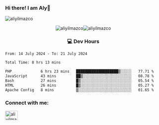 ### Hi there! I am Aly👋

<p align="left"> <img src="https://komarev.com/ghpvc/?username=aliyilmazco&label=Profile%20views&color=0e75b6&style=flat" alt="aliyilmazco" /> </p>
<p align="center"><img align="center" src="https://github-readme-stats.vercel.app/api?username=aliyilmazco&show_icons=true&locale=en" alt="aliyilmazco" /><img align="center" src="https://github-readme-streak-stats.herokuapp.com/?user=aliyilmazco&" alt="aliyilmazco" /></p>

<h3 align="center">💻 Dev Hours</h3>

<!--START_SECTION:waka-->

```txt
From: 14 July 2024 - To: 21 July 2024

Total Time: 8 hrs 13 mins

PHP             6 hrs 23 mins   ███████████████████▒░░░░░   77.71 %
JavaScript      43 mins         ██▒░░░░░░░░░░░░░░░░░░░░░░   08.78 %
Bash            27 mins         █▒░░░░░░░░░░░░░░░░░░░░░░░   05.54 %
HTML            26 mins         █▒░░░░░░░░░░░░░░░░░░░░░░░   05.27 %
Apache Config   8 mins          ▒░░░░░░░░░░░░░░░░░░░░░░░░   01.65 %
```

<!--END_SECTION:waka-->

<h3 align="left">Connect with me:</h3>
<p align="left">
<a href="https://linkedin.com/in/aliyilmazco" target="blank"><img align="center" src="https://raw.githubusercontent.com/rahuldkjain/github-profile-readme-generator/master/src/images/icons/Social/linked-in-alt.svg" alt="aliyilmazco" height="30" width="40" /></a>
</p>

